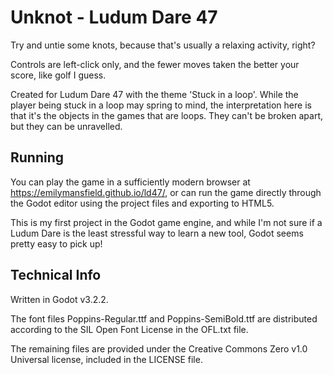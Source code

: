 # Unknot - Ludum Dare 47

Try and untie some knots, because that's usually a relaxing activity, right?

Controls are left-click only, and the fewer moves taken the better your score,
like golf I guess.

Created for Ludum Dare 47 with the theme 'Stuck in a loop'. While the player
being stuck in a loop may spring to mind, the interpretation here is that it's
the objects in the games that are loops. They can't be broken apart, but they
can be unravelled.

## Running

You can play the game in a sufficiently modern browser at
https://emilymansfield.github.io/ld47/, or can run the game directly through
the Godot editor using the project files and exporting to HTML5.

This is my first project in the Godot game engine, and while I'm not sure if a
Ludum Dare is the least stressful way to learn a new tool, Godot seems pretty
easy to pick up!

## Technical Info

Written in Godot v3.2.2.

The font files Poppins-Regular.ttf and Poppins-SemiBold.ttf are distributed
according to the SIL Open Font License in the OFL.txt file.

The remaining files are provided under the Creative Commons Zero v1.0 Universal
license, included in the LICENSE file.

